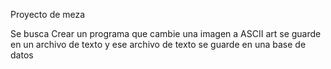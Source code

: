 
Proyecto de meza

Se busca Crear un programa que cambie una imagen a ASCII art se guarde en un archivo de texto
y ese archivo de texto se guarde en una base de datos
